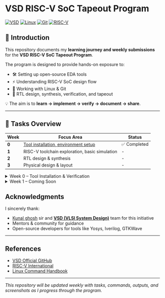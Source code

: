 # VSD RISC-V SoC Tapeout Program 
[![VSD](https://img.shields.io/badge/VSD-RISC--V%20SoC-blue?style=for-the-badge)](https://www.vlsisystemdesign.com/)
[![Linux](https://img.shields.io/badge/OS-Linux%20%7C%20Ubuntu-orange?style=for-the-badge&logo=linux)](www.linux.org)
[![Git](https://img.shields.io/badge/Version%20Control-Git-black?style=for-the-badge&logo=git)](https://github.com/)
[![RISC-V](https://img.shields.io/badge/Architecture-RISC--V-blue?style=for-the-badge&logo=riscv)](https://riscv.org/)


## 🔰 Introduction  
This repository documents my **learning journey and weekly submissions** for the **VSD RISC-V SoC Tapeout Program**.  

The program is designed to provide hands-on exposure to:  
- 🛠️ Setting up open-source EDA tools  
- ⚡ Understanding RISC-V SoC design flow  
- 🐧 Working with Linux & Git  
- 🚀 RTL design, synthesis, verification, and tapeout  

💡 The aim is to **learn → implement → verify → document → share**.  

---

## 📝 Tasks Overview  

| Week | Focus Area | Status |
|------|------------|--------|
| **0** | [Tool installation, environment setup](#week-0--tool-installation--verification) | ✅ Completed |
| **1** | RISC-V toolchain exploration, basic simulation | - |
| **2** | RTL design & synthesis | - |
| **3** | Physical design & layout | - |



<details>
  <summary>
     Week 0 – Tool Installation & Verification  
  </summary>

# Week 0 – Tool Installation & Verification 

## Virtual Machine & Tool Installation Guide

### System Requirements
- **RAM:** 6 GB  
- **Storage:** 50 GB HDD  
- **OS:** Ubuntu 20.04 or higher  
- **CPU:** 4 vCPU

### Virtual Machine Setup
- Download and install [Oracle VirtualBox](https://www.virtualbox.org/wiki/Downloads)
- Create a new VM with the above specs.
- Install Ubuntu 20.04 LTS (or newer) inside VirtualBox.

---

### 🔹 Step 1: Update & Install Essential Packages  
```bash
sudo apt update
sudo apt upgrade -y
sudo apt install git make gcc g++ vim build-essential -y
```

---

### 🔹 Step 2: Install Required Tools  

#### ✅ Yosys  
```bash
sudo apt-get update

# Install required dependencies
sudo apt-get install -y \
  build-essential clang bison flex \
  libreadline-dev gawk tcl-dev libffi-dev git \
  graphviz xdot pkg-config python3 libboost-system-dev \
  libboost-python-dev libboost-filesystem-dev zlib1g-dev

# Clone the Yosys repository
git clone https://github.com/YosysHQ/yosys.git

# Enter the yosys directory
cd yosys

# Build Yosys
make

# Install Yosys system-wide
sudo make install

```
📸 *Yosys:*  
![Yosys Installation](screenshots/icarus.png)  

---

#### ✅ Icarus Verilog (Iverilog)  
```bash
sudo apt-get update
sudo apt-get install iverilog
```
📸 *Icarus Verilog:*  
![Yosys Installation](screenshots/icarus.png)  

---

#### ✅ GTKWave  
```bash
sudo apt-get update
sudo apt install gtkwave
```
📸 *GTKWave:*  
![Yosys Installation](screenshots/gdkwave.png)

---



### ✅ Learnings from Week 0  
- Set up Ubuntu VM inside VirtualBox  
- Installed open-source tools (Yosys, Iverilog, GTKWave)  
- Learned Linux command-line basics  

---
</details>

<details>
  <summary>
     Week 1 – Coming Soon 
  </summary>
## Week 1 – Coming Soon  

🔜 Planned tasks:  
- Setup RISC-V toolchain  
- Run sample RISC-V programs  
- Capture waveforms & document simulation results  

---
</details> 

## Acknowledgments  
  I sincerely thank:  
- [Kunal ghosh](https://www.linkedin.com/in/kunal-ghosh-vlsisystemdesign-com-28084836/) sir and **[VSD (VLSI System Design)](https://vsdiat.vlsisystemdesign.com/)** team for this initiative  
- Mentors & community for guidance  
- Open-source developers for tools like Yosys, Iverilog, GTKWave  

---

##  References  
- [VSD Official GitHub](https://github.com/vlsisystemdesign)  
- [RISC-V International](https://riscv.org)  
- [Linux Command Handbook](https://linuxcommand.org/)  

---

*This repository will be updated weekly with tasks, commands, outputs, and screenshots as I progress through the program.*  
